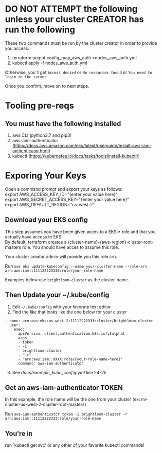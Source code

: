 # DO NOT ATTEMPT the following unless your cluster CREATOR has run the following
These two commands must be run by the cluster creator in order to provide you access.

1. terraform output config_map_aws_auth >nodes_aws_auth.yml
2. kubectl apply -f nodes_aws_auth.yml 

Otherwise, you'll get `Access denied` or `No resources found` or `You need to login to the server`

Once you confirm, move on to next steps.

# Tooling pre-reqs
## You must have the following installed
1. aws CLI (python3.7 and pip3)
2. aws-aim-authenticator (https://docs.aws.amazon.com/eks/latest/userguide/install-aws-iam-authenticator.html)
3. kubectl (https://kubernetes.io/docs/tasks/tools/install-kubectl/)

# Exporing Your Keys
Open a command prompt and export your keys as follows:  
export AWS_ACCESS_KEY_ID="{enter your value here}"  
export AWS_SECRET_ACCESS_KEY="{enter your value here}"  
export AWS_DEFAULT_REGION="us-west-2"  

## Download your EKS config
This step assumes you have been given acces to a EKS:* role and that you actually have access to EKS.  
By default, terraform creates a {cluster-name}-{aws-region}-cluster-root-masters role.  You should have acces to assume this role.

Your cluster creator admin will provide you this role arn.

Run
`aws eks update-kubeconfig --name your-cluster-name --role-arn arn:aws:iam::111122223333:role/your-role-name`

Examples below use `brightloom-cluster` as the cluster-name.
## Then Update your ~/.kube/config
1. Edit `~/.kube/config` with your favorate text editor
2. Find the like that looks like the one below for your cluster

```
- name: arn:aws:eks:us-west-2:11112222333:cluster/brightloom-cluster
  user:
    exec:
      apiVersion: client.authentication.k8s.io/v1alpha1
      args:
      - token
      - -i
      - brightloom-cluster
      - "-r"
      - "arn:aws:iam::XXXX:role/{your-role-name-here}"
      command: aws-iam-authenticator
```

3. See *docs/example_kube_config.yml* line 24-25

## Get an aws-iam-authenticator TOKEN

In this example, the role name will be the one from your cluster (ex: mi-cluster-us-west-2-cluster-root-masters)

Run
`aws-iam-authenticator token -i brightloom-cluster -r arn:aws:iam::11112222333:role/your-role-name`

## You're in
run
`kubectl get svc' or any other of your favorite kubectl commands!